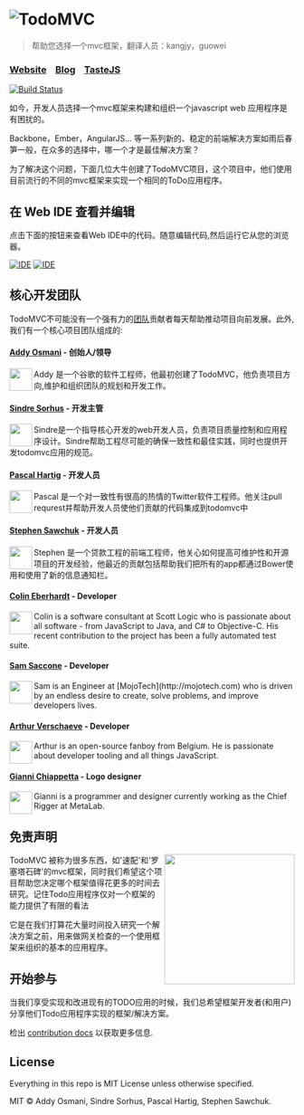 # ![TodoMVC](media/logo.png)

> 帮助您选择一个mvc框架，翻译人员：kangjy，guowei

### [Website](http://todomvc.com)&nbsp;&nbsp;&nbsp;&nbsp;[Blog](http://blog.tastejs.com)&nbsp;&nbsp;&nbsp;&nbsp;[TasteJS](http://tastejs.com)

[![Build Status](https://travis-ci.org/tastejs/todomvc.svg)](https://travis-ci.org/tastejs/todomvc)


如今，开发人员选择一个mvc框架来构建和组织一个javascript web 应用程序是有困扰的。

Backbone，Ember，AngularJS... 等一系列新的、稳定的前端解决方案如雨后春笋一般，在众多的选择中，哪一个才是最佳解决方案？

为了解决这个问题，下面几位大牛创建了TodoMVC项目，这个项目中，他们使用目前流行的不同的mvc框架来实现一个相同的ToDo应用程序。


## 在 Web IDE 查看并编辑

点击下面的按钮来查看Web IDE中的代码。随意编辑代码,然后运行它从您的浏览器。

[![IDE](site-assets/editcloud9.png)](https://c9.io/open/git/?url=git://github.com/tastejs/todomvc.git)
[![IDE](https://codio-public.s3.amazonaws.com/sharing/demo-in-ide.png)](https://codio.com/p/create/?from_github=tastejs/todomvc)


## 核心开发团队

TodoMVC不可能没有一个强有力的[团队](https://github.com/tastejs/todomvc/contributors)贡献者每天帮助推动项目向前发展。此外,我们有一个核心项目团队组成的:

#### [Addy Osmani](http://github.com/addyosmani) - 创始人/领导

<img align="left" width="40" height="40" src="http://www.gravatar.com/avatar/96270e4c3e5e9806cf7245475c00b275.png?s=40">
  Addy 是一个谷歌的软件工程师，他最初创建了TodoMVC，他负责项目方向,维护和组织团队的规划和开发工作。

#### [Sindre Sorhus](https://github.com/sindresorhus) - 开发主管

<img align="left" width="40" height="40" src="http://www.gravatar.com/avatar/d36a92237c75c5337c17b60d90686bf9.png?s=40">
Sindre是一个指导核心开发的web开发人员，负责项目质量控制和应用程序设计。Sindre帮助工程尽可能的确保一致性和最佳实践，同时也提供开发todomvc应用的规范。

#### [Pascal Hartig](https://github.com/passy) - 开发人员

<img align="left" width="40" height="40" src="http://www.gravatar.com/avatar/be451fcdbf0e5ff07f23ed16cb5c90a3.png?s=40">
Pascal 是一个对一致性有很高的热情的Twitter软件工程师。他关注pull requrest并帮助开发人员使他们贡献的代码集成到todomvc中

#### [Stephen Sawchuk](https://github.com/stephenplusplus) - 开发人员

<img align="left" width="40" height="40" src="https://avatars3.githubusercontent.com/u/723048?v=2&s=40">
Stephen 是一个贷款工程的前端工程师，他关心如何提高可维护性和开源项目的开发经验，他最近的贡献包括帮助我们把所有的app都通过Bower使用和使用了新的信息通知栏。

#### [Colin Eberhardt](https://github.com/colineberhardt) - Developer

<img align="left" width="40" height="40" src="https://secure.gravatar.com/avatar/73bba00b41ff1c9ecc3ee29487bace7d?s=40">
Colin is a software consultant at Scott Logic who is passionate about all software - from JavaScript to Java, and C# to Objective-C. His recent contribution to the project has been a fully automated test suite.

#### [Sam Saccone](https://github.com/samccone) - Developer

<img align="left" width="40" height="40" src="http://en.gravatar.com/userimage/602125/f2f1d93164ec62b527f0398c65b2d1f3.jpg?size=40">
Sam is an Engineer at [MojoTech](http://mojotech.com) who is driven by an endless desire to create, solve problems, and improve developers lives.

#### [Arthur Verschaeve](https://github.com/arthurvr) - Developer

<img align="left" width="40" height="40" src="https://en.gravatar.com/avatar/e34daab0d2e344219adb5234198269c5?size=40">
Arthur is an open-source fanboy from Belgium. He is passionate about developer tooling and all things JavaScript.

#### [Gianni Chiappetta](https://github.com/gf3) - Logo designer

<img align="left" width="40" height="40" src="http://www.gravatar.com/avatar/4b0209ae3652cc5a7d53545e759fbe39.png?s=40">
Gianni is a programmer and designer currently working as the Chief Rigger at MetaLab.

## 免责声明

<img align="right" width="230" height="230" src="media/icon-small.png">

TodoMVC 被称为很多东西，如'速配'和'罗塞塔石碑'的mvc框架，同时我们希望这个项目帮助您决定哪个框架值得花更多的时间去研究。记住Todo应用程序仅对一个框架的能力提供了有限的看法

它是在我们打算花大量时间投入研究一个解决方案之前，用来做网关检查的一个使用框架来组织的基本的应用程序。


## 开始参与

当我们享受实现和改进现有的TODO应用的时候，我们总希望框架开发者(和用户)分享他们Todo应用程序实现的框架/解决方案。

检出 [contribution docs](contributing.md) 以获取更多信息.


## License

Everything in this repo is MIT License unless otherwise specified.

MIT © Addy Osmani, Sindre Sorhus, Pascal Hartig, Stephen Sawchuk.
